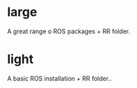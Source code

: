# large

A great range o ROS packages + RR folder.

# light

A basic ROS installation + RR folder..
